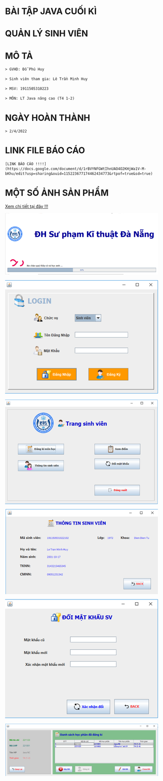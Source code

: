   # BÀI TẬP JAVA CUỐI KÌ

  # QUẢN LÝ SINH VIÊN

  # MÔ TẢ
    > GVHD: Đỗ Phú Huy

    > Sinh viên tham gia: Lê Trần Minh Huy

    > MSV: 1911505310223

    > MÔN: LT Java nâng cao (T4 1-2)

  # NGÀY HOÀN THÀNH

    > 2/4/2022
  
  # LINK FILE BÁO CÁO

    [LINK BÁO CÁO !!!!](https://docs.google.com/document/d/1rBVYNFGWtIhnUAO4O2KHjWa1V-M-bKhu/edit?usp=sharing&ouid=115223677174462434773&rtpof=true&sd=true)

  # MỘT SỐ ẢNH SẢN PHẨM

  [Xem chi tiết tại đây !!!](https://github.com/LTMinhHuy/CK_JAVA_NC__LeTranMinhHuy/tree/main/preview)

  ![loading](https://github.com/LTMinhHuy/CK_JAVA_NC__LeTranMinhHuy/blob/main/preview/loading.png)

  ![login](https://github.com/LTMinhHuy/CK_JAVA_NC__LeTranMinhHuy/blob/main/preview/login.png)

  ![sv2](https://github.com/LTMinhHuy/CK_JAVA_NC__LeTranMinhHuy/blob/main/preview/sv2.png)

  ![sv3](https://github.com/LTMinhHuy/CK_JAVA_NC__LeTranMinhHuy/blob/main/preview/sv3.png)

  ![sv4](https://github.com/LTMinhHuy/CK_JAVA_NC__LeTranMinhHuy/blob/main/preview/sv4.png)

  ![sv5](https://github.com/LTMinhHuy/CK_JAVA_NC__LeTranMinhHuy/blob/main/preview/sv5.png)
